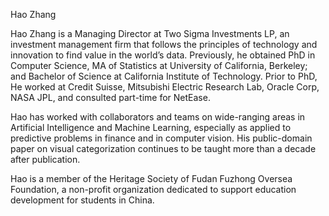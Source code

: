 Hao Zhang

Hao Zhang is a Managing Director at Two Sigma Investments LP, an investment management firm that follows the principles of technology and innovation to find value in the world’s data. Previously, he obtained PhD in Computer Science, MA of Statistics at University of California, Berkeley; and Bachelor of Science at California Institute of Technology. Prior to PhD, He worked at Credit Suisse, Mitsubishi Electric Research Lab, Oracle Corp, NASA JPL, and consulted part-time for NetEase. 

Hao has worked with collaborators and teams on wide-ranging areas in Artificial Intelligence and Machine Learning, especially as applied to predictive problems in finance and in computer vision. His public-domain paper on visual categorization continues to be taught more than a decade after publication.

Hao is a member of the Heritage Society of Fudan Fuzhong Oversea Foundation, a non-profit organization dedicated to support education development for students in China.
